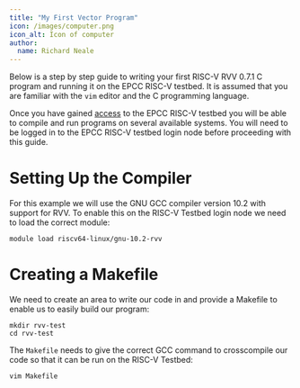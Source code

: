 ```yaml
---
title: "My First Vector Program"
icon: /images/computer.png
icon_alt: Icon of computer
author: 
  name: Richard Neale
---
```

Below is a step by step guide to writing your first RISC-V RVV 0.7.1 C program and running it on the EPCC RISC-V testbed.  It is assumed that you are familiar with the `vim` editor and the C programming language.

Once you have gained [access](https://riscv.epcc.ed.ac.uk/documentation/access/) to the EPCC RISC-V testbed you will be able to compile and run programs on several available systems.  You will need to be logged in to the EPCC RISC-V testbed login node before proceeding with this guide.

# Setting Up the Compiler

For this example we will use the GNU GCC compiler version 10.2 with support for RVV.  To enable this on the RISC-V Testbed login node we need to load the correct module:

```
module load riscv64-linux/gnu-10.2-rvv
```

# Creating a Makefile

We need to create an area to write our code in and provide a Makefile to enable us to easily build our program:

```
mkdir rvv-test
cd rvv-test
```

The `Makefile` needs to give the correct GCC command to crosscompile our code so that it can be run on the RISC-V Testbed:

```
vim Makefile
```
